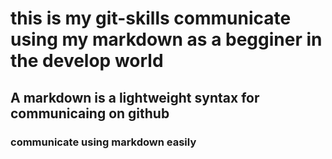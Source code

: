 # this is my git-skills communicate using my markdown as a begginer in the develop world
## A markdown is a lightweight syntax for communicaing on github
### communicate using markdown easily


